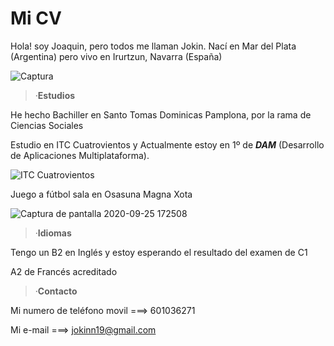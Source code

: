 **Mi CV**
=========

Hola! soy Joaquin, pero todos me llaman Jokin. Nací en Mar del Plata (Argentina) pero vivo en Irurtzun, Navarra (España)

![Captura](https://user-images.githubusercontent.com/71701957/94286311-20740980-ff55-11ea-872f-40de15f25f68.PNG)






>·**Estudios**

He hecho Bachiller en Santo Tomas Dominicas Pamplona, por la rama de Ciencias Sociales

Estudio en ITC Cuatrovientos y
Actualmente estoy en 1º de **_DAM_** (Desarrollo de Aplicaciones Multiplataforma).

![ITC Cuatrovientos](https://lh3.googleusercontent.com/proxy/-seNQt5oY8f8Qe97L3t66kYGOu2Jtwy_oD0379I2rwnebKdz4gDYShUUxJ15AwLxcWWkJHiNNcXjOr0b9rGVONSEyKH5e1MFQky4uoS3C7sRUaXsL5wPIoP4W51gw_N90ZpRBeofMHldgvu5ZGfJJPAFZ89X1iq3jao)



Juego a fútbol sala en Osasuna Magna Xota

![Captura de pantalla 2020-09-25 172508](https://user-images.githubusercontent.com/71701957/94286304-1d791900-ff55-11ea-9584-0411be0c6257.png)

>·**Idiomas**

Tengo un B2 en Inglés y estoy esperando el resultado del examen de C1

A2 de Francés acreditado

>·**Contacto**

Mi numero de teléfono movil ===> 601036271

Mi e-mail ===> jokinn19@gmail.com






